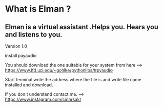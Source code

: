 # What is Elman ?

Elman  is a virtual assistant .Helps you.
Hears you and listens to you.
----------------------------------------------
Version 1.0


install payaudio


You should download the one suitable for your system from here ==> https://www.lfd.uci.edu/~gohlke/pythonlibs/#pyaudio

Start terminal write the address where the file is and write file name installed and download.

If you don t understand contact me. ==> https://www.instagram.com/cinarsak/



